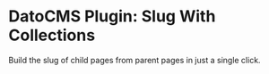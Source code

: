 # DatoCMS Plugin: Slug With Collections

Build the slug of child pages from parent pages in just a single click.

